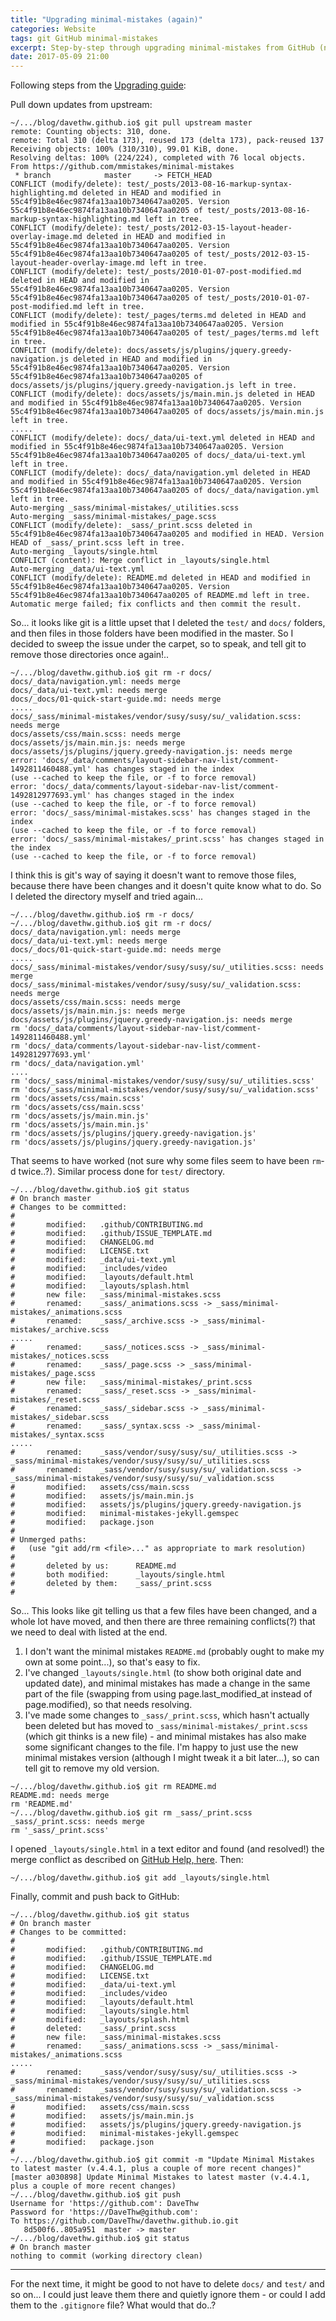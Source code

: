 ```yaml
---
title: "Upgrading minimal-mistakes (again)"
categories: Website
tags: git GitHub minimal-mistakes
excerpt: Step-by-step through upgrading minimal-mistakes from GitHub (now using v.4.4.1)
date: 2017-05-09 21:00
---
```


Following steps from the [Upgrading guide](https://mmistakes.github.io/minimal-mistakes/docs/upgrading/#use-git):


Pull down updates from upstream:
```shell
~/.../blog/davethw.github.io$ git pull upstream master
remote: Counting objects: 310, done.
remote: Total 310 (delta 173), reused 173 (delta 173), pack-reused 137
Receiving objects: 100% (310/310), 99.01 KiB, done.
Resolving deltas: 100% (224/224), completed with 76 local objects.
From https://github.com/mmistakes/minimal-mistakes
 * branch            master     -> FETCH_HEAD
CONFLICT (modify/delete): test/_posts/2013-08-16-markup-syntax-highlighting.md deleted in HEAD and modified in 55c4f91b8e46ec9874fa13aa10b7340647aa0205. Version 55c4f91b8e46ec9874fa13aa10b7340647aa0205 of test/_posts/2013-08-16-markup-syntax-highlighting.md left in tree.
CONFLICT (modify/delete): test/_posts/2012-03-15-layout-header-overlay-image.md deleted in HEAD and modified in 55c4f91b8e46ec9874fa13aa10b7340647aa0205. Version 55c4f91b8e46ec9874fa13aa10b7340647aa0205 of test/_posts/2012-03-15-layout-header-overlay-image.md left in tree.
CONFLICT (modify/delete): test/_posts/2010-01-07-post-modified.md deleted in HEAD and modified in 55c4f91b8e46ec9874fa13aa10b7340647aa0205. Version 55c4f91b8e46ec9874fa13aa10b7340647aa0205 of test/_posts/2010-01-07-post-modified.md left in tree.
CONFLICT (modify/delete): test/_pages/terms.md deleted in HEAD and modified in 55c4f91b8e46ec9874fa13aa10b7340647aa0205. Version 55c4f91b8e46ec9874fa13aa10b7340647aa0205 of test/_pages/terms.md left in tree.
CONFLICT (modify/delete): docs/assets/js/plugins/jquery.greedy-navigation.js deleted in HEAD and modified in 55c4f91b8e46ec9874fa13aa10b7340647aa0205. Version 55c4f91b8e46ec9874fa13aa10b7340647aa0205 of docs/assets/js/plugins/jquery.greedy-navigation.js left in tree.
CONFLICT (modify/delete): docs/assets/js/main.min.js deleted in HEAD and modified in 55c4f91b8e46ec9874fa13aa10b7340647aa0205. Version 55c4f91b8e46ec9874fa13aa10b7340647aa0205 of docs/assets/js/main.min.js left in tree.
.....
CONFLICT (modify/delete): docs/_data/ui-text.yml deleted in HEAD and modified in 55c4f91b8e46ec9874fa13aa10b7340647aa0205. Version 55c4f91b8e46ec9874fa13aa10b7340647aa0205 of docs/_data/ui-text.yml left in tree.
CONFLICT (modify/delete): docs/_data/navigation.yml deleted in HEAD and modified in 55c4f91b8e46ec9874fa13aa10b7340647aa0205. Version 55c4f91b8e46ec9874fa13aa10b7340647aa0205 of docs/_data/navigation.yml left in tree.
Auto-merging _sass/minimal-mistakes/_utilities.scss
Auto-merging _sass/minimal-mistakes/_page.scss
CONFLICT (modify/delete): _sass/_print.scss deleted in 55c4f91b8e46ec9874fa13aa10b7340647aa0205 and modified in HEAD. Version HEAD of _sass/_print.scss left in tree.
Auto-merging _layouts/single.html
CONFLICT (content): Merge conflict in _layouts/single.html
Auto-merging _data/ui-text.yml
CONFLICT (modify/delete): README.md deleted in HEAD and modified in 55c4f91b8e46ec9874fa13aa10b7340647aa0205. Version 55c4f91b8e46ec9874fa13aa10b7340647aa0205 of README.md left in tree.
Automatic merge failed; fix conflicts and then commit the result.
```

So... it looks like git is a little upset that I deleted the `test/` and `docs/` folders, and then files in those folders have been modified in the master.  So I decided to sweep the issue under the carpet, so to speak, and tell git to remove those directories once again!..

```shell
~/.../blog/davethw.github.io$ git rm -r docs/
docs/_data/navigation.yml: needs merge
docs/_data/ui-text.yml: needs merge
docs/_docs/01-quick-start-guide.md: needs merge
.....
docs/_sass/minimal-mistakes/vendor/susy/susy/su/_validation.scss: needs merge
docs/assets/css/main.scss: needs merge
docs/assets/js/main.min.js: needs merge
docs/assets/js/plugins/jquery.greedy-navigation.js: needs merge
error: 'docs/_data/comments/layout-sidebar-nav-list/comment-1492811460488.yml' has changes staged in the index
(use --cached to keep the file, or -f to force removal)
error: 'docs/_data/comments/layout-sidebar-nav-list/comment-1492812977693.yml' has changes staged in the index
(use --cached to keep the file, or -f to force removal)
error: 'docs/_sass/minimal-mistakes.scss' has changes staged in the index
(use --cached to keep the file, or -f to force removal)
error: 'docs/_sass/minimal-mistakes/_print.scss' has changes staged in the index
(use --cached to keep the file, or -f to force removal)
```

I think this is git's way of saying it doesn't want to remove those files, because there have been changes and it doesn't quite know what to do.  So I deleted the directory myself and tried again...

```shell
~/.../blog/davethw.github.io$ rm -r docs/
~/.../blog/davethw.github.io$ git rm -r docs/
docs/_data/navigation.yml: needs merge
docs/_data/ui-text.yml: needs merge
docs/_docs/01-quick-start-guide.md: needs merge
.....
docs/_sass/minimal-mistakes/vendor/susy/susy/su/_utilities.scss: needs merge
docs/_sass/minimal-mistakes/vendor/susy/susy/su/_validation.scss: needs merge
docs/assets/css/main.scss: needs merge
docs/assets/js/main.min.js: needs merge
docs/assets/js/plugins/jquery.greedy-navigation.js: needs merge
rm 'docs/_data/comments/layout-sidebar-nav-list/comment-1492811460488.yml'
rm 'docs/_data/comments/layout-sidebar-nav-list/comment-1492812977693.yml'
rm 'docs/_data/navigation.yml'
....
rm 'docs/_sass/minimal-mistakes/vendor/susy/susy/su/_utilities.scss'
rm 'docs/_sass/minimal-mistakes/vendor/susy/susy/su/_validation.scss'
rm 'docs/assets/css/main.scss'
rm 'docs/assets/css/main.scss'
rm 'docs/assets/js/main.min.js'
rm 'docs/assets/js/main.min.js'
rm 'docs/assets/js/plugins/jquery.greedy-navigation.js'
rm 'docs/assets/js/plugins/jquery.greedy-navigation.js'
```

That seems to have worked (not sure why some files seem to have been `rm`-d twice..?).  Similar process done for `test/` directory.

```shell
~/.../blog/davethw.github.io$ git status
# On branch master
# Changes to be committed:
#
#       modified:   .github/CONTRIBUTING.md
#       modified:   .github/ISSUE_TEMPLATE.md
#       modified:   CHANGELOG.md
#       modified:   LICENSE.txt
#       modified:   _data/ui-text.yml
#       modified:   _includes/video
#       modified:   _layouts/default.html
#       modified:   _layouts/splash.html
#       new file:   _sass/minimal-mistakes.scss
#       renamed:    _sass/_animations.scss -> _sass/minimal-mistakes/_animations.scss
#       renamed:    _sass/_archive.scss -> _sass/minimal-mistakes/_archive.scss
.....
#       renamed:    _sass/_notices.scss -> _sass/minimal-mistakes/_notices.scss
#       renamed:    _sass/_page.scss -> _sass/minimal-mistakes/_page.scss
#       new file:   _sass/minimal-mistakes/_print.scss
#       renamed:    _sass/_reset.scss -> _sass/minimal-mistakes/_reset.scss
#       renamed:    _sass/_sidebar.scss -> _sass/minimal-mistakes/_sidebar.scss
#       renamed:    _sass/_syntax.scss -> _sass/minimal-mistakes/_syntax.scss
.....
#       renamed:    _sass/vendor/susy/susy/su/_utilities.scss -> _sass/minimal-mistakes/vendor/susy/susy/su/_utilities.scss
#       renamed:    _sass/vendor/susy/susy/su/_validation.scss -> _sass/minimal-mistakes/vendor/susy/susy/su/_validation.scss
#       modified:   assets/css/main.scss
#       modified:   assets/js/main.min.js
#       modified:   assets/js/plugins/jquery.greedy-navigation.js
#       modified:   minimal-mistakes-jekyll.gemspec
#       modified:   package.json
#
# Unmerged paths:
#   (use "git add/rm <file>..." as appropriate to mark resolution)
#
#       deleted by us:      README.md
#       both modified:      _layouts/single.html
#       deleted by them:    _sass/_print.scss
#
```

So...  This looks like git telling us that a few files have been changed, and a whole lot have moved, and then there are three remaining conflicts(?) that we need to deal with listed at the end.
1. I don't want the minimal mistakes `README.md` (probably ought to make my own at some point...), so that's easy to fix.
2. I've changed `_layouts/single.html` (to show both original date and updated date), and minimal mistakes has made a change in the same part of the file (swapping from using page.last_modified_at instead of page.modified), so that needs resolving.
3. I've made some changes to `_sass/_print.scss`, which hasn't actually been deleted but has moved to `_sass/minimal-mistakes/_print.scss` (which git thinks is a new file) - and minimal mistakes has also make some significant changes to the file.  I'm happy to just use the new minimal mistakes version (although I might tweak it a bit later...), so can tell git to remove my old version.

```shell
~/.../blog/davethw.github.io$ git rm README.md 
README.md: needs merge
rm 'README.md'
~/.../blog/davethw.github.io$ git rm _sass/_print.scss
_sass/_print.scss: needs merge
rm '_sass/_print.scss'
```

I opened `_layouts/single.html` in a text editor and found (and resolved!) the merge conflict as described on [GitHub Help, here](https://help.github.com/articles/resolving-a-merge-conflict-using-the-command-line/).  Then:

```shell
~/.../blog/davethw.github.io$ git add _layouts/single.html
```

Finally, commit and push back to GitHub:

```shell
~/.../blog/davethw.github.io$ git status
# On branch master
# Changes to be committed:
#
#       modified:   .github/CONTRIBUTING.md
#       modified:   .github/ISSUE_TEMPLATE.md
#       modified:   CHANGELOG.md
#       modified:   LICENSE.txt
#       modified:   _data/ui-text.yml
#       modified:   _includes/video
#       modified:   _layouts/default.html
#       modified:   _layouts/single.html
#       modified:   _layouts/splash.html
#       deleted:    _sass/_print.scss
#       new file:   _sass/minimal-mistakes.scss
#       renamed:    _sass/_animations.scss -> _sass/minimal-mistakes/_animations.scss
.....
#       renamed:    _sass/vendor/susy/susy/su/_utilities.scss -> _sass/minimal-mistakes/vendor/susy/susy/su/_utilities.scss
#       renamed:    _sass/vendor/susy/susy/su/_validation.scss -> _sass/minimal-mistakes/vendor/susy/susy/su/_validation.scss
#       modified:   assets/css/main.scss
#       modified:   assets/js/main.min.js
#       modified:   assets/js/plugins/jquery.greedy-navigation.js
#       modified:   minimal-mistakes-jekyll.gemspec
#       modified:   package.json
#
~/.../blog/davethw.github.io$ git commit -m "Update Minimal Mistakes to latest master (v.4.4.1, plus a couple of more recent changes)"
[master a030898] Update Minimal Mistakes to latest master (v.4.4.1, plus a couple of more recent changes)
~/.../blog/davethw.github.io$ git push
Username for 'https://github.com': DaveThw
Password for 'https://DaveThw@github.com': 
To https://github.com/DaveThw/davethw.github.io.git
   8d500f6..805a951  master -> master
~/.../blog/davethw.github.io$ git status
# On branch master
nothing to commit (working directory clean)
```

--------

For the next time, it might be good to not have to delete `docs/` and `test/` and so on...  I could just leave them there and quietly ignore them - or could I add them to the `.gitignore` file?  What would that do..?
